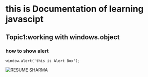 # this is Documentation of learning javascipt
## Topic1:working with windows.object
### how to show alert

~~~
window.alert('this is Alert Box');
~~~


![RESUME SHARMA](https://user-images.githubusercontent.com/95132253/143728083-b03fd150-3df6-440b-bc8f-5e6bcf1a15b1.jpg)
